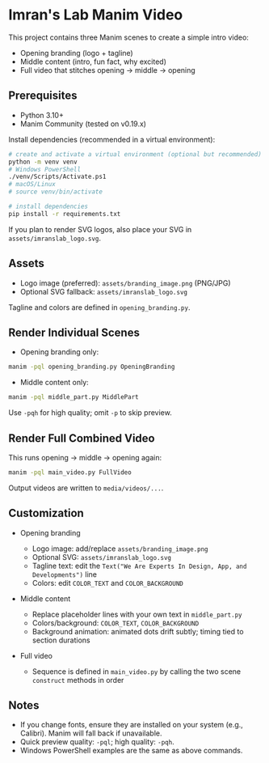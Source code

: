 # Imran's Lab Manim Video

This project contains three Manim scenes to create a simple intro video:

- Opening branding (logo + tagline)
- Middle content (intro, fun fact, why excited)
- Full video that stitches opening → middle → opening

## Prerequisites

- Python 3.10+
- Manim Community (tested on v0.19.x)

Install dependencies (recommended in a virtual environment):

```bash
# create and activate a virtual environment (optional but recommended)
python -m venv venv
# Windows PowerShell
./venv/Scripts/Activate.ps1
# macOS/Linux
# source venv/bin/activate

# install dependencies
pip install -r requirements.txt
```

If you plan to render SVG logos, also place your SVG in `assets/imranslab_logo.svg`.

## Assets

- Logo image (preferred): `assets/branding_image.png` (PNG/JPG)
- Optional SVG fallback: `assets/imranslab_logo.svg`

Tagline and colors are defined in `opening_branding.py`.

## Render Individual Scenes

- Opening branding only:

```bash
manim -pql opening_branding.py OpeningBranding
```

- Middle content only:

```bash
manim -pql middle_part.py MiddlePart
```

Use `-pqh` for high quality; omit `-p` to skip preview.

## Render Full Combined Video

This runs opening → middle → opening again:

```bash
manim -pql main_video.py FullVideo
```

Output videos are written to `media/videos/...`.

## Customization

- Opening branding

  - Logo image: add/replace `assets/branding_image.png`
  - Optional SVG: `assets/imranslab_logo.svg`
  - Tagline text: edit the `Text("We Are Experts In Design, App, and Developments")` line
  - Colors: edit `COLOR_TEXT` and `COLOR_BACKGROUND`

- Middle content

  - Replace placeholder lines with your own text in `middle_part.py`
  - Colors/background: `COLOR_TEXT`, `COLOR_BACKGROUND`
  - Background animation: animated dots drift subtly; timing tied to section durations

- Full video
  - Sequence is defined in `main_video.py` by calling the two scene `construct` methods in order

## Notes

- If you change fonts, ensure they are installed on your system (e.g., Calibri). Manim will fall back if unavailable.
- Quick preview quality: `-pql`; high quality: `-pqh`.
- Windows PowerShell examples are the same as above commands.
